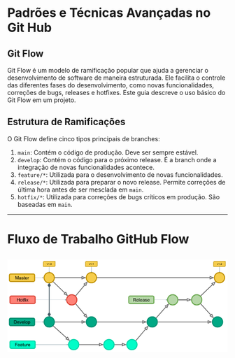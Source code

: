 # Padrões e Técnicas Avançadas no Git Hub
## Git Flow

Git Flow é um modelo de ramificação popular que ajuda a gerenciar o desenvolvimento de software de maneira estruturada. Ele facilita o controle das diferentes fases do desenvolvimento, como novas funcionalidades, correções de bugs, releases e hotfixes. Este guia descreve o uso básico do Git Flow em um projeto.

## Estrutura de Ramificações

O Git Flow define cinco tipos principais de branches:

1. `main`: Contém o código de produção. Deve ser sempre estável.
2. `develop`: Contém o código para o próximo release. É a branch onde a integração de novas funcionalidades acontece.
3. `feature/*`: Utilizada para o desenvolvimento de novas funcionalidades.
4. `release/*`: Utilizada para preparar o novo release. Permite correções de última hora antes de ser mesclada em `main`.
5. `hotfix/*`: Utilizada para correções de bugs críticos em produção. São baseadas em `main`. 

---
# Fluxo de Trabalho GitHub Flow 
![Fluxo de Trabalho GitHub Flow](WorkFlow_GitFlow.webp)
---

